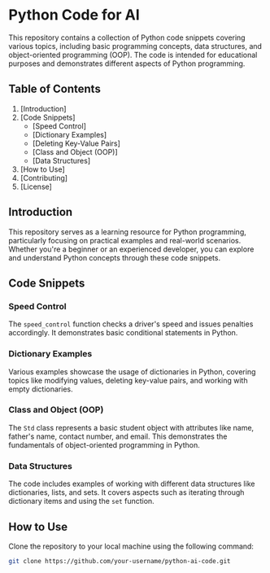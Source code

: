 # Python Code for AI

This repository contains a collection of Python code snippets covering various topics, including basic programming concepts, data structures, and object-oriented programming (OOP). The code is intended for educational purposes and demonstrates different aspects of Python programming.

## Table of Contents

1. [Introduction]
2. [Code Snippets]
   - [Speed Control]
   - [Dictionary Examples]
   - [Deleting Key-Value Pairs]
   - [Class and Object (OOP)]
   - [Data Structures]
3. [How to Use]
4. [Contributing]
5. [License]

## Introduction

This repository serves as a learning resource for Python programming, particularly focusing on practical examples and real-world scenarios. Whether you're a beginner or an experienced developer, you can explore and understand Python concepts through these code snippets.

## Code Snippets

### Speed Control

The `speed_control` function checks a driver's speed and issues penalties accordingly. It demonstrates basic conditional statements in Python.

### Dictionary Examples

Various examples showcase the usage of dictionaries in Python, covering topics like modifying values, deleting key-value pairs, and working with empty dictionaries.

### Class and Object (OOP)

The `Std` class represents a basic student object with attributes like name, father's name, contact number, and email. This demonstrates the fundamentals of object-oriented programming in Python.

### Data Structures

The code includes examples of working with different data structures like dictionaries, lists, and sets. It covers aspects such as iterating through dictionary items and using the `set` function.

## How to Use

Clone the repository to your local machine using the following command:

```bash
git clone https://github.com/your-username/python-ai-code.git
